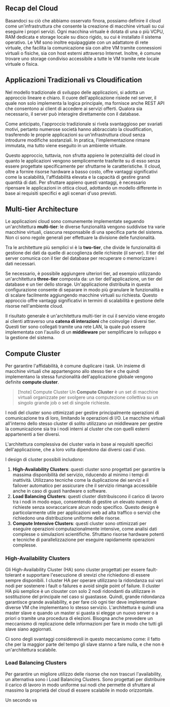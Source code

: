 ## Recap del Cloud

Basandoci su ciò che abbiamo osservato finora, possiamo definire il cloud come un'infrastruttura che consente la creazione di macchine virtuali su cui eseguire i propri servizi. 
Ogni macchina virtuale è dotata di una o più VCPU, RAM dedicata e storage locale su disco rigido, su cui è installato il sistema operativo. 
Le VM sono inoltre equipaggiate con un adattatore di rete virtuale, che facilita la comunicazione sia con altre VM tramite connessioni virtuali o fisiche, sia con host esterni attraverso Internet. 
Inoltre, è comune trovare uno storage condiviso accessibile a tutte le VM tramite rete locale virtuale o fisica.

## Applicazioni Tradizionali vs Cloudification

Nel modello tradizionale di sviluppo delle applicazioni, si adotta un approccio lineare e chiaro. 
Il cuore dell'applicazione risiede nel server, il quale non solo implementa la logica principale, ma fornisce anche REST API che consentono ai client di accedere ai servizi offerti. Qualora sia necessario, il server può interagire direttamente con il database.

Come anticipato, l'approccio tradizionale si rivela svantaggioso per svariati motivi, pertanto numerose società hanno abbracciato la cloudification, trasferendo le proprie applicazioni su un'infrastruttura cloud senza introdurre modifiche sostanziali. 
In pratica, l'implementazione rimane immutata, ma tutto viene eseguito in un ambiente virtuale.

Questo approccio, tuttavia, non sfrutta appieno le potenzialità del cloud in quanto le applicazioni vengono semplicemente trasferite su di esso senza essere progettate specificamente per sfruttarne le caratteristiche.
Il cloud, oltre a fornire risorse hardware a basso costo, offre vantaggi significativi come la scalabilità, l'affidabilità elevata e la capacità di gestire grandi quantità di dati. 
Per sfruttare appieno questi vantaggi, è necessario ripensare le applicazioni in ottica cloud, adottando un modello differente in base ai requisiti specifici e agli scenari d'uso previsti.

## Multi-tier Architecture

Le applicazioni cloud sono comunemente implementate seguendo un'architettura **multi-tier**: le diverse funzionalità vengono suddivise tra varie macchine virtuali, ciascuna responsabile di una specifica parte del sistema. Non ci sono regole generali per effettuare la divisione delle funzionalità.

Tra le architetture più semplici vi è la **two-tier**, che divide le funzionalità di gestione dei dati da quelle di accoglienza delle richieste (il server). 
Il tier del server comunica con il tier del database per recuperare o memorizzare i dati necessari.

Se necessario, è possibile aggiungere ulteriori tier, ad esempio utilizzando un'architettura **three-tier** composta da: un tier dell'applicazione, un tier del database e un tier dello storage. 
Un'applicazione distribuita in questa configurazione consente di separare in modo più granulare le funzionalità e di scalare facilmente aggiungendo macchine virtuali su richiesta. Questo approccio offre vantaggi significativi in termini di scalabilità e gestione delle risorse nell'ambiente cloud.

Il risultato generale è un'architettura multi-tier in cui il servizio viene erogato ai clienti attraverso una **catena di interazioni** che coinvolge i diversi tier. Questi tier sono collegati tramite una rete LAN, la quale può essere implementata con l'ausilio di un **middleware** per semplificare lo sviluppo e la gestione del sistema.

## Compute Cluster

Per garantire l'affidabilità, è comune duplicare i task. 
Un insieme di macchine virtuali che appartengono allo stesso tier e che quindi implementano la stessa funzionalità dell'applicazione globale vengono definite **compute cluster**.

> [!note] Compute Cluster
> Un **Compute Cluster** è un set di macchine virtuali organizzate per svolgere una computezione collettiva su un singolo grande job o set di singole richieste. 

I nodi del cluster sono ottimizzati per gestire principalmente operazioni di comunicazione tra di loro, limitando le operazioni di I/O. Le macchine virtuali all'interno dello stesso cluster di solito utilizzano un middleware per gestire la comunicazione sia tra i nodi interni al cluster che con quelli esterni appartenenti a tier diversi.

L'architettura complessiva dei cluster varia in base ai requisiti specifici dell'applicazione, che a loro volta dipendono dai diversi casi d'uso.

I design di cluster possibili includono:
1. **High-Availability Clusters**: questi cluster sono progettati per garantire la massima disponibilità del servizio, riducendo al minimo i tempi di inattività. Utilizzano tecniche come la duplicazione dei servizi e il failover automatico per assicurare che il servizio rimanga accessibile anche in caso di guasti hardware o software.
2. **Load Balancing Clusters**: questi cluster distribuiscono il carico di lavoro tra i nodi in modo equo, consentendo di gestire un elevato numero di richieste senza sovraccaricare alcun nodo specifico. Questo design è particolarmente utile per applicazioni web ad alta traffico o servizi che richiedono una distribuzione uniforme delle risorse.
3. **Compute Intensive Clusters**: questi cluster sono ottimizzati per eseguire operazioni computazionalmente intensive, come analisi dati complesse o simulazioni scientifiche. Sfruttano risorse hardware potenti e tecniche di parallelizzazione per eseguire rapidamente operazioni complesse.

### High-Availability Clusters

Gli High-Availability Cluster (HA) sono cluster progettati per essere fault-tolerant e supportare l'esecuzione di srevizi che richiedono di essere sempre disponibili. 
I cluster HA per operare utilizzano la ridondanza sui vari nodi per sostenere i fault o failures e avoid single point of failure.
Il cluster HA più semplice è un clouster con solo 2 nodi ridondanti da utilizzare in sostituzione del principale nel caso si guastasse. 
Quindi, grande ridondanza garantisce grande availability, e per fare ciò ogni tier deve implementare diverse VM che implementano lo stesso servizio. 
L'architettura è quindi una master slave e quando un master si guasta si elegge un nuovo server o a priori o tramite una procedura di elezioni.
Bisogna anche prevedere un meccanismo di replicazione delle informazioni per fare in modo che tutti gli slave siano aggiornati.

Ci sono degli svantaggi considerevoli in questo meccanismo come: il fatto che per la maggior parte del tempo gli slave stanno a fare nulla, e che non è un'architettura scalabile.

### Load Balancing Clusters

Per garantire un migliore utilizzo delle risorse che non trascuri l'availability, un alternativa sono i Load Balancing Clusters.
Sono progettati per distribuire il carico di lavoro in modo uniforme sui nodi che permette di sfruttare al massimo la proprietà del cloud di essere scalabile in modo orizzontale.

Un secondo va
